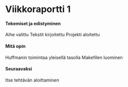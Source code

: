 # Viikkoraportti 1

#### Tekemiset ja edistyminen

Aihe valittu
Tekstit kirjoitettu
Projekti aloitettu

#### Mitä opin

Huffmanin toimintaa yleisellä tasolla
Makefilen luominen

#### Seuraavaksi

Itse tehtävän aloittaminen
